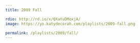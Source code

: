 ```yaml
---
title: 2009 Fall

rdio: http://rd.io/x/QXaYuDMoxjA/
image: https://yo.katydecorah.com/playlists/2009-fall.png

permalink: /playlists/2009/fall/
---
```

